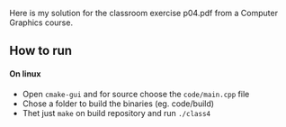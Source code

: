 Here is my solution for the classroom exercise p04.pdf from a Computer Graphics course.

## How to run
#### On linux 
* Open `cmake-gui` and for source choose the `code/main.cpp` file
* Chose a folder to build the binaries (eg. code/build)
* Thet just `make` on build repository and run `./class4`
